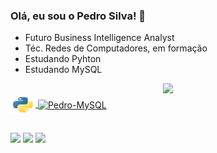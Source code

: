 ### Olá, eu sou o Pedro Silva! 👋

- Futuro Business Intelligence Analyst
- Téc. Redes de Computadores, em formação
- Estudando Pyhton
- Estudando MySQL

<div align="center">
  <a href="(https://github.com/Pedr0Silvah)">
  <img height="180em" src="https://github-readme-stats.vercel.app/api?username=Pedr0Silvah&show_icons=true&theme=dracula&include_all_commits=true&count_private=true"/>
</div>
<img align="center" alt="Pedro-Python" height="30" width="40" src="https://raw.githubusercontent.com/devicons/devicon/master/icons/python/python-original.svg">
<img align="center" alt="Pedro-MySQL" height="30" width="40" src="https://cdn.jsdelivr.net/gh/devicons/devicon/icons/mysql/mysql-original-wordmark.svg"/>

##

<div>
<a href = "mailto:pedrohenriquealves112005@gmail.com"><img src="https://img.shields.io/badge/-Gmail-%23333?style=for-the-badge&logo=gmail&logoColor=white" target="_blank"></a>
<a href="https://www.linkedin.com/in/pedro-silva-1032a7243" target="_blank"><img src="https://img.shields.io/badge/-LinkedIn-%230077B5?style=for-the-badge&logo=linkedin&logoColor=white" target="_blank"></a>
<a href="https://www.instagram.com/_pedroh_silva" target="_blank"><img src="https://img.shields.io/badge/-Instagram-%23E4405F?style=for-the-badge&logo=instagram&logoColor=white" target="_blank"></a>
<div>

